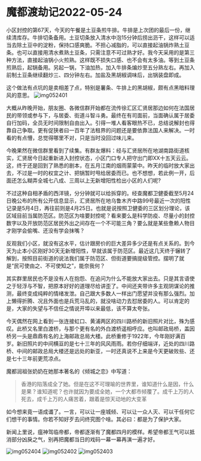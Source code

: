 # 魔都渡劫记2022-05-24

小区封控的第67天，今天的午餐是土豆条煎牛排。牛排是上次团的最后一份，继续清库存。牛排切条备用。土豆切条放入清水中泡15分钟后捞出沥干，这样可以适当去除土豆中的淀粉，保持口感爽脆。不担心减脂的，可以直接起油锅炸熟土豆条。也可以直接用清水煮熟土豆条，只需注意不可过熟才好。我今天采用的是第三种方法，直接起油锅小火煎熟。这样既不损失口感、也不会有太多油。等到土豆条煎熟后，起锅备用。另起一锅，下油加热，加入牛排条煸炒至五分熟左右。再加入前制土豆条继续翻炒三、四分钟左右。加盐及黑胡椒调味后，出锅装盘即成。

这个做法有点坑的是卖相差了点，特别是薯条、牛排上的黑胡椒，颇有点黑暗料理风的意思。
<img decoding="async" src="https://i0.wp.com/s2.loli.net/2022/05/24/PEbg7s8dAuXeNj6.jpg?w=640&#038;ssl=1" alt="img052401" data-recalc-dims="1" />

大概从昨晚开始，朋友圈、各微信群开始都在流传徐汇区汇贤居那边如何在法国居民的带领或参与下，与居委、街道斗智斗勇。最终在有司面前，当面确认属于居委自行加码，全员无时间限制自由出入。引得一堆人看客眼热不已，总结说解封也得靠自己争取。更有促狭者曰一百年了法租界的问题还是要依靠法国人来解决。一时看的有点懵，总觉得哪里不对，只是当时没回过味儿来。

今晚果然在微信群里看到了续集。有群友爆料：经与汇贤居所在地湖南路街道核实，汇贤居今日起重新进入封控状态，小区门口专人把守出门即XX十五天云云。这，终于还是回到了熟悉的剧本，在五月江南的烟雨蒙蒙中。昨天的临时放大家出去，不过是一时的权宜之计、把锅暂时甩给居委而已。也不想想，若此例一开，后面还怎么糊弄全城七八成、三周以上无新增阳性检出小区的人们呢?

不过这种自相矛盾的西洋镜，分分钟就可以给拆穿的。经查魔都卫健委截至5月24日晚公布的所有公开信息显示，汇贤居所在地乌鲁木齐中路99号最近一次的阳性记录是5月4日，再往前则是4月25日。也就是说按照卫健委的三区划分理论，该区域目前当属防范区。防范区为啥要封控呢？看来要么是科学防疫、尽量小的封控数字以及开放防范区居民外出之间存在一个不可能三角？要么就是某些惫赖人物目才刚学会偷嘴、还没有学会抹嘴？

反观我们小区，就没有这水平，估计跟房价的巨大差异多少还是有点关系的。到今天为止本小区刚好30天无新增阳性，早就该属于防范区。最近这几天终于辗转了解到，按照目前街道的说法我们属于防范区、但街道要搞提级管控。摆明了就是“民可使由之、不可使知之”，能奈我何？

其实群里居民也不是没有人在抱怨、在追问为什么不能放大家出去。只是其言语使之于轻浮与不智，把原本好好的道理尽给讲歪了。中间还夹带许多主观阴谋论的推测，最终变成纯粹的情绪发泄。自己跟大多数人一样出门愿望并没有那么强烈。加上懒得折腾、况且外面也是兵荒马乱的，就没啥动力去怼居委的人。可以肯定的是，大家的失望与不信任之情说开埠以来最低，该不算太夸张。

今天偶然在网上看到一张连接虹口、黄浦两区的四川路桥的新旧照片对比，殊为感叹。此桥又名里白渡桥，与那个更有名的外白渡桥遥相呼应。也叫邮政局桥，盖因桥另一头是鼎鼎有名的上海邮政总局大楼。此桥重修于1922年，今年刚好满百岁。新旧照片的中间横亘的是七十三年的风风雨雨。若你仔细端详，近处的四川路桥、中间的邮政总局大楼还是远处的新亚，一时还真说不上来是今天更破败些、还是七十三年前更荒凉点。

魔都润祖张奶奶在她那本著名的《倾城之恋》中写道：

> 香港的陷落成全了她。但是在这不可理喻的世界里，谁知道什么是因，什么是果？谁知道呢？也许就因为要成全她，一个大都市倾覆了。成千上万的人死去，成千上万的人痛苦着，跟着是惊天动地的大变革

如今想来竟一语成谶了。一言，可以让一座城倾、可以让一众人灭、可以干任何它们想干的事情。你若不知好歹去问终究图个啥。其必曰：都是为了保护大家。

新闻上里说，瘟神驾临帝都，帝都逐渐有了魔都四月的模样。希望帝都王气可以抵消部分凶戾之气，别再把魔都当日的戏码一幕一幕再演一遍才好。

<img decoding="async" src="https://i0.wp.com/s2.loli.net/2022/05/24/M3ZHoAcvy7aVFQb.jpg?w=640&#038;ssl=1" alt="img052404" data-recalc-dims="1" />
<img decoding="async" src="https://i0.wp.com/s2.loli.net/2022/05/24/kGCsSzV2KPguUXe.jpg?w=640&#038;ssl=1" alt="img052402" data-recalc-dims="1" />
<img decoding="async" src="https://i0.wp.com/s2.loli.net/2022/05/24/yITJm3tPMRlA4U2.jpg?w=640&#038;ssl=1" alt="img052403" data-recalc-dims="1" />


